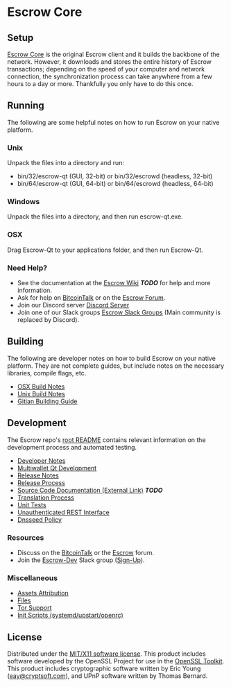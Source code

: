 Escrow Core
=====================

Setup
---------------------
[Escrow Core](http://escrow.cc/wallet) is the original Escrow client and it builds the backbone of the network. However, it downloads and stores the entire history of Escrow transactions; depending on the speed of your computer and network connection, the synchronization process can take anywhere from a few hours to a day or more. Thankfully you only have to do this once.

Running
---------------------
The following are some helpful notes on how to run Escrow on your native platform.

### Unix

Unpack the files into a directory and run:

- bin/32/escrow-qt (GUI, 32-bit) or bin/32/escrowd (headless, 32-bit)
- bin/64/escrow-qt (GUI, 64-bit) or bin/64/escrowd (headless, 64-bit)

### Windows

Unpack the files into a directory, and then run escrow-qt.exe.

### OSX

Drag Escrow-Qt to your applications folder, and then run Escrow-Qt.

### Need Help?

* See the documentation at the [Escrow Wiki](https://en.bitcoin.it/wiki/Main_Page) ***TODO***
for help and more information.
* Ask for help on [BitcoinTalk](https://bitcointalk.org/index.php?topic=1262920.0) or on the [Escrow Forum](http://forum.escrow.cc/).
* Join our Discord server [Discord Server](https://discord.escrow.cc)
* Join one of our Slack groups [Escrow Slack Groups](https://escrow.cc/slack-logins/) (Main community is replaced by Discord).

Building
---------------------
The following are developer notes on how to build Escrow on your native platform. They are not complete guides, but include notes on the necessary libraries, compile flags, etc.

- [OSX Build Notes](build-osx.md)
- [Unix Build Notes](build-unix.md)
- [Gitian Building Guide](gitian-building.md)

Development
---------------------
The Escrow repo's [root README](https://github.com/Escrow-Project/Escrow/blob/master/README.md) contains relevant information on the development process and automated testing.

- [Developer Notes](developer-notes.md)
- [Multiwallet Qt Development](multiwallet-qt.md)
- [Release Notes](release-notes.md)
- [Release Process](release-process.md)
- [Source Code Documentation (External Link)](https://dev.visucore.com/bitcoin/doxygen/) ***TODO***
- [Translation Process](translation_process.md)
- [Unit Tests](unit-tests.md)
- [Unauthenticated REST Interface](REST-interface.md)
- [Dnsseed Policy](dnsseed-policy.md)

### Resources

* Discuss on the [BitcoinTalk](https://bitcointalk.org/index.php?topic=1262920.0) or the [Escrow](http://forum.escrow.cc/) forum.
* Join the [Escrow-Dev](https://escrow-dev.slack.com/) Slack group ([Sign-Up](https://escrow-dev.herokuapp.com/)).

### Miscellaneous
- [Assets Attribution](assets-attribution.md)
- [Files](files.md)
- [Tor Support](tor.md)
- [Init Scripts (systemd/upstart/openrc)](init.md)

License
---------------------
Distributed under the [MIT/X11 software license](http://www.opensource.org/licenses/mit-license.php).
This product includes software developed by the OpenSSL Project for use in the [OpenSSL Toolkit](https://www.openssl.org/). This product includes
cryptographic software written by Eric Young ([eay@cryptsoft.com](mailto:eay@cryptsoft.com)), and UPnP software written by Thomas Bernard.
